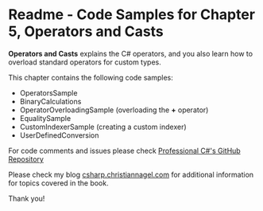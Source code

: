 # Readme - Code Samples for Chapter 5, Operators and Casts

**Operators and Casts** explains the C# operators, and you also learn how to overload standard operators for custom types.

This chapter contains the following code samples:

* OperatorsSample
* BinaryCalculations
* OperatorOverloadingSample (overloading the **+** operator)
* EqualitySample
* CustomIndexerSample (creating a custom indexer)
* UserDefinedConversion
 
For code comments and issues please check [Professional C#'s GitHub Repository](https://github.com/ProfessionalCSharp/ProfessionalCSharp2021)

Please check my blog [csharp.christiannagel.com](https://csharp.christiannagel.com "csharp.christiannagel.com") for additional information for topics covered in the book.

Thank you!